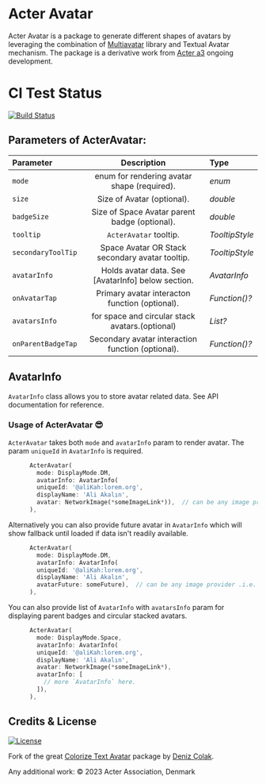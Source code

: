 # Acter Avatar

Acter Avatar is a package to generate different shapes of avatars by leveraging the combination of [Multiavatar](https://pub.dev/packages/multiavatar) library and Textual Avatar mechanism. The package is a derivative work from [Acter a3](https://github.com/acterglobal/a3) ongoing development.

# CI Test Status

<a href="https://github.com/acterglobal/acter-avatar/actions"><img src="https://github.com/acterglobal/acter-avatar/workflows/acter-avatar-tests/badge.svg" alt="Build Status"></a>

## Parameters of ActerAvatar:

| Parameter          |                    Description                     | Type                |
| :----------------- | :------------------------------------------------: | :------------------ |
| `mode`             |    enum for rendering avatar shape (required).     | _enum_              |
| `size`             |             Size of Avatar (optional).             | _double_            |
| `badgeSize`        |   Size of Space Avatar parent badge (optional).    | _double_            |
| `tooltip`          |               `ActerAvatar` tooltip.               | _TooltipStyle_      |
| `secondaryToolTip` |  Space Avatar OR Stack secondary avatar tooltip.   | _TooltipStyle_      |
| `avatarInfo`       | Holds avatar data. See [AvatarInfo] below section. | _AvatarInfo_        |
| `onAvatarTap`      |   Primary avatar interacton function (optional).   | _Function()?_       |
| `avatarsInfo`      |  for space and circular stack avatars.(optional)   | _List<AvatarInfo>?_ |
| `onParentBadgeTap` | Secondary avatar interaction function (optional).  | _Function()?_       |

## AvatarInfo

`AvatarInfo` class allows you to store avatar related data. See API documentation for reference.

### Usage of ActerAvatar 😎

`ActerAvatar` takes both `mode` and `avatarInfo` param to render avatar. The param `uniqueId` in `AvatarInfo` is required.

```dart
      ActerAvatar(
        mode: DisplayMode.DM,
        avatarInfo: AvatarInfo(
        uniqueId: '@aliKah:lorem.org',
        displayName: 'Ali Akalın',
        avatar: NetworkImage(*someImageLink*)),  // can be any image provider .i.e. AssetImage, MemoryImage and NetworkImage etc.
      ),
```

Alternatively you can also provide future avatar in `AvatarInfo` which will show fallback until loaded if data isn't readily available.

```dart
      ActerAvatar(
        mode: DisplayMode.DM,
        avatarInfo: AvatarInfo(
        uniqueId: '@aliKah:lorem.org',
        displayName: 'Ali Akalın',
        avatarFuture: someFuture),  // can be any image provider .i.e. AssetImage, MemoryImage and NetworkImage etc.
      ),
```

You can also provide list of `AvatarInfo` with `avatarsInfo` param for displaying parent badges and circular stacked avatars.

```dart
      ActerAvatar(
        mode: DisplayMode.Space,
        avatarInfo: AvatarInfo(
        uniqueId: '@aliKah:lorem.org',
        displayName: 'Ali Akalın',
        avatar: NetworkImage(*someImageLink*),
        avatarInfo: [
          // more `AvatarInfo` here.
        ]),
      ),
```

## Credits & License

[![License](https://img.shields.io/badge/License-MIT-blue.svg)](/LICENSE)

Fork of the great [Colorize Text Avatar](https://pub.dev/packages/colorize_text_avatar) package by [Deniz Çolak](https://github.com/deniscolak).

Any additional work: © 2023 Acter Association, Denmark
